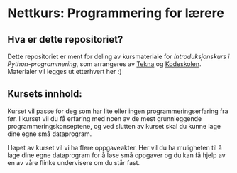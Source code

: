 # Nettkurs: Programmering for lærere

## Hva er dette repositoriet?
Dette repositoriet er ment for deling av kursmateriale for *Introduksjonskurs i Python-programmering*, som arrangeres av [Tekna](https://www.tekna.no) og [Kodeskolen](https://simulakodeskolen.no/). Materialer vil legges ut etterhvert her :) 

## Kursets innhold:
Kurset vil passe for deg som har lite eller ingen programmeringserfaring fra før. I kurset vil du få erfaring med noen av de mest grunnleggende programmeringskonseptene, og ved slutten av kurset skal du kunne lage dine egne små dataprogram.

I løpet av kurset vil vi ha flere oppgaveøkter. Her vil du ha muligheten til å lage dine egne dataprogram for å løse små oppgaver og du kan få hjelp av en av våre flinke undervisere om du står fast.


